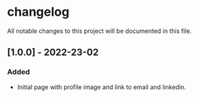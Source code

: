 # changelog
All notable changes to this project will be documented in this file.

## [1.0.0] - 2022-23-02
### Added
- Initial page with profile image and link to email and linkedin.
